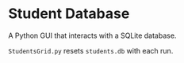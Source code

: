 # Student Database
A Python GUI that interacts with a SQLite database.

`StudentsGrid.py` resets `students.db` with each run.
